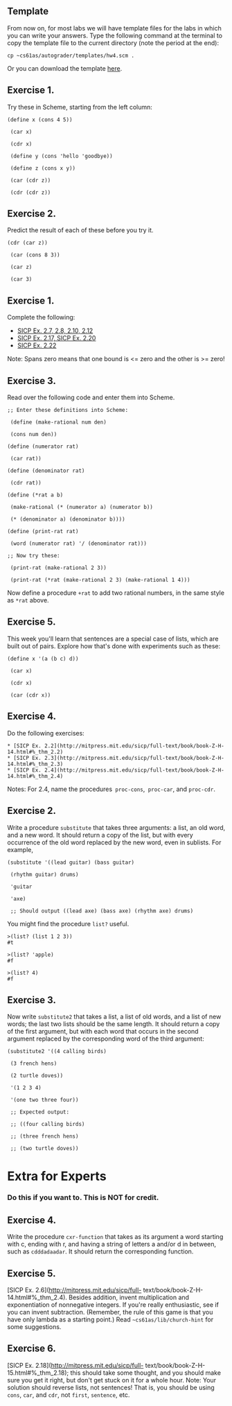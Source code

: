## Template

From now on, for most labs we will have template files for the labs in which
you can write your answers. Type the following command at the terminal to copy
the template file to the current directory (note the period at the end):

`cp ~cs61as/autograder/templates/hw4.scm .`

Or you can download the template
[here](http://inst.eecs.berkeley.edu/~cs61as/templates/hw4.scm).

## Exercise 1.

  
Try these in Scheme, starting from the left column:

`(define x (cons 4 5))`

` (car x)`

` (cdr x)`

` (define y (cons 'hello 'goodbye))`

` (define z (cons x y))`

` (car (cdr z))`

` (cdr (cdr z))`

## Exercise 2.

  
Predict the result of each of these before you try it.

`(cdr (car z))`

` (car (cons 8 3))`

` (car z)`

` (car 3)`

## Exercise 1.

  
Complete the following:

  * [SICP Ex. 2.7, 2.8, 2.10, 2.12](http://mitpress.mit.edu/sicp/full-text/book/book-Z-H-14.html#%_thm_2.7)
  * [SICP Ex. 2.17, SICP Ex. 2.20](http://mitpress.mit.edu/sicp/full-text/book/book-Z-H-15.html#%_thm_2.17)
  * [SICP Ex. 2.22](http://mitpress.mit.edu/sicp/full-text/book/book-Z-H-15.html#%_thm_2.22)

Note: Spans zero means that one bound is <= zero and the other is >= zero!

## Exercise 3.

  
Read over the following code and enter them into Scheme.

`;; Enter these definitions into Scheme:`

` (define (make-rational num den)`

` (cons num den))`

`(define (numerator rat)`

` (car rat))`

`(define (denominator rat)`

` (cdr rat))`

`(define (*rat a b)`

` (make-rational (* (numerator a) (numerator b))`

` (* (denominator a) (denominator b))))`

`(define (print-rat rat)`

` (word (numerator rat) '/ (denominator rat)))`

`;; Now try these:`

` (print-rat (make-rational 2 3))`

` (print-rat (*rat (make-rational 2 3) (make-rational 1 4)))`

Now define a procedure `+rat` to add two rational numbers, in the same style
as `*rat` above.

## Exercise 5.

  
This week you'll learn that sentences are a special case of lists, which are
built out of pairs. Explore how that's done with experiments such as these:

`(define x '(a (b c) d))`

` (car x)`

` (cdr x)`

` (car (cdr x))`

## Exercise 4.

  
Do the following exercises:

    * [SICP Ex. 2.2](http://mitpress.mit.edu/sicp/full-text/book/book-Z-H-14.html#%_thm_2.2)
    * [SICP Ex. 2.3](http://mitpress.mit.edu/sicp/full-text/book/book-Z-H-14.html#%_thm_2.3)
    * [SICP Ex. 2.4](http://mitpress.mit.edu/sicp/full-text/book/book-Z-H-14.html#%_thm_2.4)

Notes: For 2.4, name the procedures` proc-cons`,` proc-car`, and `proc-cdr`.

## Exercise 2.

  
Write a procedure `substitute` that takes three arguments: a list, an old
word, and a new word. It should return a copy of the list, but with every
occurrence of the old word replaced by the new word, even in sublists. For
example,

`(substitute '((lead guitar) (bass guitar)`

` (rhythm guitar) drums)`

` 'guitar`

` 'axe)`

` ;; Should output ((lead axe) (bass axe) (rhythm axe) drums)`

You might find the procedure `list?` useful.

    
    
    >(list? (list 1 2 3))
    #t
    
    >(list? 'apple)
    #f
    
    >(list? 4)
    #f
    

## Exercise 3.

  
Now write `substitute2` that takes a list, a list of old words, and a list of
new words; the last two lists should be the same length. It should return a
copy of the first argument, but with each word that occurs in the second
argument replaced by the corresponding word of the third argument:

`(substitute2 '((4 calling birds)`

` (3 french hens)`

` (2 turtle doves))`

` '(1 2 3 4)`

` '(one two three four))`

` ;; Expected output:`

` ;; ((four calling birds)`

` ;; (three french hens)`

` ;; (two turtle doves))`

# Extra for Experts

### Do this if you want to. This is NOT for credit.

## Exercise 4.

  
Write the procedure `cxr-function` that takes as its argument a word starting
with c, ending with r, and having a string of letters a and/or d in between,
such as `cdddadaadar`. It should return the corresponding function.

## Exercise 5.

  
[SICP Ex. 2.6](http://mitpress.mit.edu/sicp/full-
text/book/book-Z-H-14.html#%_thm_2.4). Besides addition, invent multiplication
and exponentiation of nonnegative integers. If you're really enthusiastic, see
if you can invent subtraction. (Remember, the rule of this game is that you
have only lambda as a starting point.) Read `~cs61as/lib/church-hint` for some
suggestions.

## Exercise 6.

  
[SICP Ex. 2.18](http://mitpress.mit.edu/sicp/full-
text/book/book-Z-H-15.html#%_thm_2.18); this should take some thought, and you
should make sure you get it right, but don't get stuck on it for a whole hour.
Note: Your solution should reverse lists, not sentences! That is, you should
be using `cons`, `car`, and `cdr`, not `first`, `sentence`, etc.

